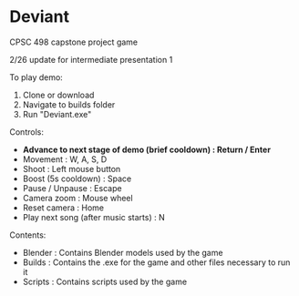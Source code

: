 # Deviant

CPSC 498 capstone project game

2/26 update for intermediate presentation 1

To play demo:
1. Clone or download
2. Navigate to builds folder
3. Run "Deviant.exe"

Controls:
- **Advance to next stage of demo (brief cooldown) : Return / Enter**
- Movement : W, A, S, D
- Shoot : Left mouse button
- Boost (5s cooldown) : Space
- Pause / Unpause : Escape
- Camera zoom : Mouse wheel
- Reset camera : Home
- Play next song (after music starts) : N

Contents:
- Blender : Contains Blender models used by the game
- Builds : Contains the .exe for the game and other files necessary to run it
- Scripts : Contains scripts used by the game 
